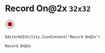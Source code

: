 # Record On@2x `32x32`
<img src="/img/Record%20On.png" width=32 height=32>

``` CSharp
EditorGUIUtility.IconContent("Record On@2x")
```
```
Record On@2x
```
